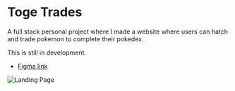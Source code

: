 # Toge Trades
A full stack personal project where I made a website where users can hatch and trade pokemon to complete their pokedex.

This is still in development.
- [Figma link](https://www.figma.com/file/VG7RzTfYlpAWIF7m8OzRov/Toge-Trades?type=design&node-id=0%3A1&mode=design&t=FeA4aivp58TMBT0y-1)

![Landing Page](https://github.com/rnat697/togetrades/assets/79692362/fdedaf44-a0ec-4e56-b3f3-06fa01502d6c)
